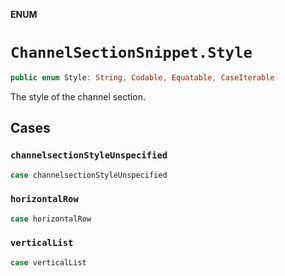 **ENUM**

# `ChannelSectionSnippet.Style`

```swift
public enum Style: String, Codable, Equatable, CaseIterable
```

The style of the channel section.

## Cases
### `channelsectionStyleUnspecified`

```swift
case channelsectionStyleUnspecified
```

### `horizontalRow`

```swift
case horizontalRow
```

### `verticalList`

```swift
case verticalList
```
